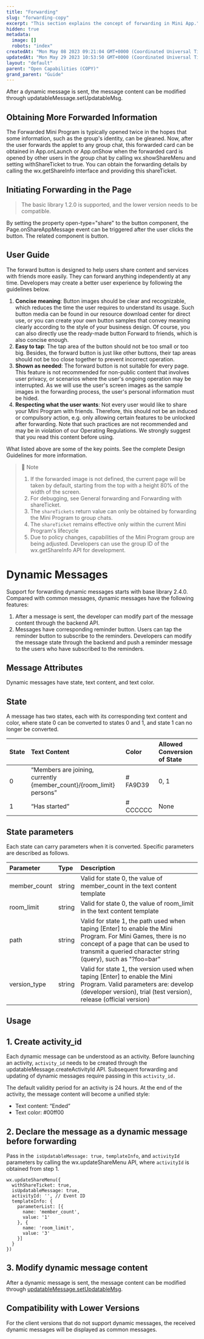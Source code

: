 ```yaml
---
title: "Forwarding"
slug: "forwarding-copy"
excerpt: "This section explains the concept of forwarding in Mini App."
hidden: true
metadata: 
  image: []
  robots: "index"
createdAt: "Mon May 08 2023 09:21:04 GMT+0000 (Coordinated Universal Time)"
updatedAt: "Mon May 29 2023 10:53:50 GMT+0000 (Coordinated Universal Time)"
layout: "default"
parent: "Open Capabilities (COPY)"
grand_parent: "Guide"
---
```

After a dynamic message is sent, the message content can be modified through updatableMessage.setUpdatableMsg.

## Obtaining More Forwarded Information

The Forwarded Mini Program is typically opened twice in the hopes that some information, such as the group's identity, can be gleaned. Now, after the user forwards the applet to any group chat, this forwarded card can be obtained in App.onLaunch or App.onShow when the forwarded card is opened by other users in the group chat by calling wx.showShareMenu and setting withShareTicket to true. You can obtain the forwarding details by calling the wx.getShareInfo interface and providing this shareTicket.

## Initiating Forwarding in the Page

> The basic library 1.2.0 is supported, and the lower version needs to be compatible.

By setting the property open-type="share" to the button component, the Page.onShareAppMessage event can be triggered after the user clicks the button. The related component is button.

## User Guide

The forward button is designed to help users share content and services with friends more easily. They can forward anything independently at any time. Developers may create a better user experience by following the guidelines below.

1. **Concise meaning**: Button images should be clear and recognizable, which reduces the time the user requires to understand its usage. Such button media can be found in our resource download center for direct use, or you can create your own button samples that convey meaning clearly according to the style of your business design. Of course, you can also directly use the ready-made button Forward to friends, which is also concise enough.
2. **Easy to tap**: The tap area of the button should not be too small or too big. Besides, the forward button is just like other buttons, their tap areas should not be too close together to prevent incorrect operation.
3. **Shown as needed**: The forward button is not suitable for every page. This feature is not recommended for non-public content that involves user privacy, or scenarios where the user's ongoing operation may be interrupted. As we will use the user's screen images as the sample images in the forwarding process, the user's personal information must be hided.
4. **Respecting what the user wants**: Not every user would like to share your Mini Program with friends. Therefore, this should not be an induced or compulsory action, e.g. only allowing certain features to be unlocked after forwarding. Note that such practices are not recommended and may be in violation of our Operating Regulations. We strongly suggest that you read this content before using.

What listed above are some of the key points. See the complete Design Guidelines for more information.

> 📘 Note
> 
> 1. If the forwarded image is not defined, the current page will be taken by default, starting from the top with a height 80% of the width of the screen.
> 2. For debugging, see General forwarding and Forwarding with shareTicket.
> 3. The `shareTickets` return value can only be obtained by forwarding the Mini Program to group chats.
> 4. The `shareTicket` remains effective only within the current Mini Program's lifecycle
> 5. Due to policy changes, capabilities of the Mini Program group are being adjusted. Developers can use the group ID of the wx.getShareInfo API for development.

# Dynamic Messages

Support for forwarding dynamic messages starts with base library 2.4.0. Compared with common messages, dynamic messages have the following features:

1. After a message is sent, the developer can modify part of the message content through the backend API.
2. Messages have corresponding reminder button. Users can tap the reminder button to subscribe to the reminders. Developers can modify the message state through the backend and push a reminder message to the users who have subscribed to the reminders.

## Message Attributes

Dynamic messages have state, text content, and text color.

## State

A message has two states, each with its corresponding text content and color, where state 0 can be converted to states 0 and 1, and state 1 can no longer be converted.

| State | Text Content                                                         | Color    | Allowed Conversion of State |
| :---- | :------------------------------------------------------------------- | :------- | :-------------------------- |
| 0     | “Members are joining, currently {member_count}/{room_limit} persons” | # FA9D39 | 0, 1                        |
| 1     | “Has started”                                                        | # CCCCCC | None                        |

## State parameters

Each state can carry parameters when it is converted. Specific parameters are described as follows.

| Parameter    | Type   | Description                                                                                                                                                                                                        |
| :----------- | :----- | :----------------------------------------------------------------------------------------------------------------------------------------------------------------------------------------------------------------- |
| member_count | string | Valid for state 0, the value of member_count in the text content template                                                                                                                                          |
| room_limit   | string | Valid for state 0, the value of room_limit in the text content template                                                                                                                                            |
| path         | string | Valid for state 1, the path used when taping [Enter] to enable the Mini Program. For Mini Games, there is no concept of a page that can be used to transmit a queried character string (query), such as "?foo=bar" |
| version_type | string | Valid for state 1, the version used when taping [Enter] to enable the Mini Program. Valid parameters are: develop (developer version), trial (test version), release (official version)                            |

## Usage

## 1. Create activity_id

Each dynamic message can be understood as an activity. Before launching an activity, `activity_id` needs to be created through the updatableMessage.createActivityId API. Subsequent forwarding and updating of dynamic messages require passing in this `activity_id.`

The default validity period for an activity is 24 hours. At the end of the activity, the message content will become a unified style:

- Text content: “Ended”
- Text color: #00ff00

## 2. Declare the message as a dynamic message before forwarding

Pass in the` isUpdatableMessage: true,` `templateInfo`, and `activityId` parameters by calling the wx.updateShareMenu API, where `activityId` is obtained from step 1.

```Text code
wx.updateShareMenu({
  withShareTicket: true,
  isUpdatableMessage: true,
  activityId: '', // Event ID
  templateInfo: {
    parameterList: [{
      name: 'member_count',
      value: '1'
    }, {
      name: 'room_limit',
      value: '3'
    }]
  }
})
```

## 3. Modify dynamic message content

After a dynamic message is sent, the message content can be modified through [updatableMessage.setUpdatableMsg](<>).

## Compatibility with Lower Versions

For the client versions that do not support dynamic messages, the received dynamic messages will be displayed as common messages.
